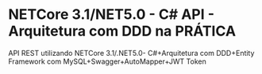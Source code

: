 # NETCore 3.1/NET5.0 - C# API - Arquitetura com DDD na PRÁTICA

API REST utilizando NETCore 3.1/.NET5.0- C#+Arquitetura com DDD+Entity Framework com MySQL+Swagger+AutoMapper+JWT Token


